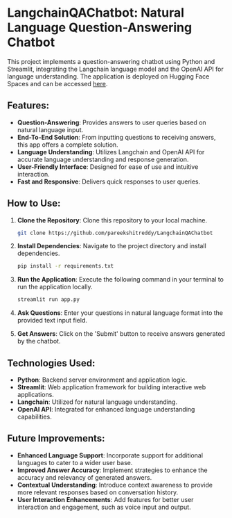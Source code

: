 # LangchainQAChatbot: Natural Language Question-Answering Chatbot

This project implements a question-answering chatbot using Python and Streamlit, integrating the Langchain language model and the OpenAI API for language understanding. The application is deployed on Hugging Face Spaces and can be accessed [here](https://huggingface.co/pareekshitreddy/LangchainQAChatbot).

## Features:

- **Question-Answering**: Provides answers to user queries based on natural language input.
- **End-To-End Solution**: From inputting questions to receiving answers, this app offers a complete solution.
- **Language Understanding**: Utilizes Langchain and OpenAI API for accurate language understanding and response generation.
- **User-Friendly Interface**: Designed for ease of use and intuitive interaction.
- **Fast and Responsive**: Delivers quick responses to user queries.

## How to Use:

1. **Clone the Repository**: Clone this repository to your local machine.
    ```bash
    git clone https://github.com/pareekshitreddy/LangchainQAChatbot
    ```

2. **Install Dependencies**: Navigate to the project directory and install dependencies.
    ```bash
    pip install -r requirements.txt
    ```

3. **Run the Application**: Execute the following command in your terminal to run the application locally.
    ```bash
    streamlit run app.py
    ```

4. **Ask Questions**: Enter your questions in natural language format into the provided text input field.

5. **Get Answers**: Click on the 'Submit' button to receive answers generated by the chatbot.

## Technologies Used:

- **Python**: Backend server environment and application logic.
- **Streamlit**: Web application framework for building interactive web applications.
- **Langchain**: Utilized for natural language understanding.
- **OpenAI API**: Integrated for enhanced language understanding capabilities.

## Future Improvements:

- **Enhanced Language Support**: Incorporate support for additional languages to cater to a wider user base.
- **Improved Answer Accuracy**: Implement strategies to enhance the accuracy and relevancy of generated answers.
- **Contextual Understanding**: Introduce context awareness to provide more relevant responses based on conversation history.
- **User Interaction Enhancements**: Add features for better user interaction and engagement, such as voice input and output.
